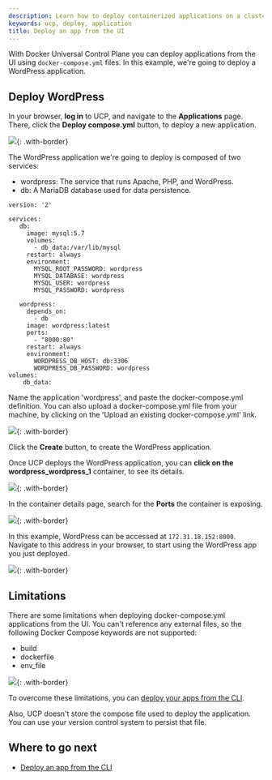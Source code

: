```yaml
---
description: Learn how to deploy containerized applications on a cluster, with Docker Universal Control Plane.
keywords: ucp, deploy, application
title: Deploy an app from the UI
---
```

With Docker Universal Control Plane you can deploy applications from the UI using `docker-compose.yml` files. In this example, we're going to deploy a WordPress application.

## Deploy WordPress

In your browser, **log in** to UCP, and navigate to the **Applications** page. There, click the **Deploy compose.yml** button, to deploy a new application.

![](../images/deploy-app-ui-1.png){: .with-border}

The WordPress application we're going to deploy is composed of two services:

* wordpress: The service that runs Apache, PHP, and WordPress.
* db: A MariaDB database used for data persistence.

```none
version: '2'

services:
   db:
     image: mysql:5.7
     volumes:
       - db_data:/var/lib/mysql
     restart: always
     environment:
       MYSQL_ROOT_PASSWORD: wordpress
       MYSQL_DATABASE: wordpress
       MYSQL_USER: wordpress
       MYSQL_PASSWORD: wordpress

   wordpress:
     depends_on:
       - db
     image: wordpress:latest
     ports:
       - "8000:80"
     restart: always
     environment:
       WORDPRESS_DB_HOST: db:3306
       WORDPRESS_DB_PASSWORD: wordpress
volumes:
    db_data:
```

Name the application 'wordpress', and paste the docker-compose.yml definition. You can also upload a docker-compose.yml file from your machine, by clicking on the 'Upload an existing docker-compose.yml' link.

![](../images/deploy-app-ui-2.png){: .with-border}

Click the **Create** button, to create the WordPress application.

Once UCP deploys the WordPress application, you can **click on the wordpress_wordpress_1** container, to see its details.

![](../images/deploy-app-ui-3.png){: .with-border}

In the container details page, search for the **Ports** the container is exposing.

![](../images/deploy-app-ui-4.png){: .with-border}

In this example, WordPress can be accessed at `172.31.18.152:8000`. Navigate to this address in your browser, to start using the WordPress app you just deployed.

![](../images/deploy-app-ui-5.png){: .with-border}

## Limitations

There are some limitations when deploying docker-compose.yml applications from the UI. You can't reference any external files, so the following Docker Compose keywords are not supported:

* build
* dockerfile
* env_file

![](../images/deploy-app-ui-6.png){: .with-border}

To overcome these limitations, you can [deploy your apps from the CLI](deploy-app-cli.md).

Also, UCP doesn't store the compose file used to deploy the application. You can use your version control system to persist that file.

## Where to go next

* [Deploy an app from the CLI](deploy-app-cli.md)